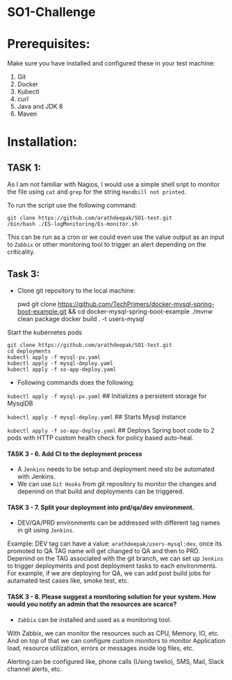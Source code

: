 SO1-Challenge
===
# Prerequisites:

Make sure you have installed and configured these in your test machine:
1. Git
2. Docker
3. Kubectl
4. curl
5. Java and JDK 8
6. Maven

# Installation:

## TASK 1:
As I am not familiar with Nagios, I would use a simple shell sript to monitor the file using `cat` and `grep` for the string `Handbill not printed`.

To run the script use the following command:

    git clone https://github.com/arathdeepak/SO1-test.git
    /bin/bash ./ES-logMonitoring/Es-monitor.sh 

This can be run as a cron or we could even use the value output as an input to `Zabbix` or other monitoring tool to trigger an alert depending on the criticality.
    

## Task 3:
- Clone git repository to the local machine:

    pwd
    git clone https://github.com/TechPrimers/docker-mysql-spring-boot-example.git  && cd docker-mysql-spring-boot-example
    ./mvnw clean package
    docker build . -t users-mysql

Start the kubernetes pods

    git clone https://github.com/arathdeepak/SO1-test.git
    cd deployments
    kubectl apply -f mysql-pv.yaml
    kubectl apply -f mysql-deploy.yaml
    kubectl apply -f so-app-deploy.yaml

- Following commands does the following:

`kubectl apply -f mysql-pv.yaml`  ## Initializes a persistent storage for MysqlDB

`kubectl apply -f mysql-deploy.yaml` ## Starts Mysql instance

`kubectl apply -f so-app-deploy.yaml`  ## Deploys Spring boot code to 2 pods with HTTP custom health check for policy based auto-heal.

#### TASK 3 - 6. Add CI to the deployment process

- A `Jenkins` needs to be setup and deployment need sto be automated with Jenkins.
- We can use `Git Hooks` from git repository to monitor the changes and depenind on that build and deployments can be triggered.

#### TASK 3 - 7. Split your deployment into prd/qa/dev environment.

- DEV/QA/PRD environments can be addressed with different tag names in git using `Jenkins`.

Example: DEV tag can have a value: `arathdeepak/users-mysql:dev`, once its promoted to QA TAG name will get changed to QA and then to PRD. Depenind on the TAG associated with the git branch, we can set up `Jenkins` to trigger deployments and post deployment tasks to each environments. For example, if we are deploying for QA, we can add post build jobs for autamated test cases like, smoke test, etc.

#### TASK 3 - 8. Please suggest a monitoring solution for your system. How would you notify an admin that the resources are scarce?

- `Zabbix` can be installed and used as a monitoring tool.

With Zabbix, we can monitor the resources such as CPU, Memory, IO, etc. And on top of that we can configure custom monitors to monitor Application load, resource utilization, errors or messages inside log files, etc.

Alerting can be configured like, phone calls (Using twelio), SMS, Mail, Slack channel alerts, etc.
